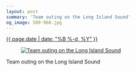 ```yaml
---
layout: post
summary: 'Team outing on the Long Island Sound'
og_image: 509-960.jpg
---
```


<p>
 <time>
  <a href="/509">
   {{ page.date | date: "%B %-d, %Y" }}
  </a>
 </time>
 <a href="/509">
  <figure data-taken="7/22/2016">
   <img alt="Team outing on the Long Island Sound" sizes="(min-width: 700px) 50vw, calc(100vw - 2rem)" src="{{ site.assets_url }}/509-480.jpg" srcset="{{ site.assets_url }}/509-960.jpg 960w, {{ site.assets_url }}/509-720.jpg 720w, {{ site.assets_url }}/509-480.jpg 480w, {{ site.assets_url }}/509-240.jpg 240w"/>
  </figure>
 </a>
 <span>
  Team outing on the Long Island Sound
 </span>
</p>
